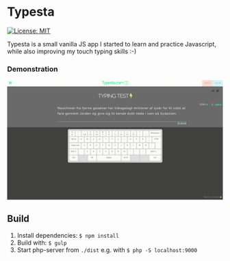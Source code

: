 Typesta
=======
[![License: MIT](https://img.shields.io/badge/License-MIT-green.svg)](https://github.com/SV3A/typesta/blob/master/LICENSE)

Typesta is a small vanilla JS app I started to learn and practice Javascript,
while also improving my touch typing skills :-)

### Demonstration
![typesta typing tutor screenshot](demo.gif)

## Build
1. Install dependencies: `$ npm install`
2. Build with: `$ gulp`
3. Start php-server from `./dist` e.g. with `$ php -S localhost:9000`

